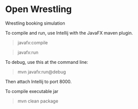 # Open Wrestling
Wrestling booking simulation

To compile and run, use Intellij with the JavaFX maven plugin.

> javafx:compile

> javafx:run

To debug, use this at the command line:

> mvn javafx:run@debug

Then attach Intellij to port 8000.


To compile executable jar

> mvn clean package
